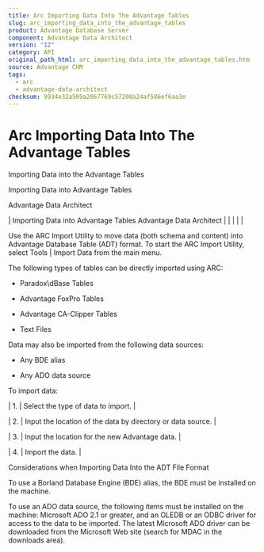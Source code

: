 ```yaml
---
title: Arc Importing Data Into The Advantage Tables
slug: arc_importing_data_into_the_advantage_tables
product: Advantage Database Server
component: Advantage Data Architect
version: "12"
category: API
original_path_html: arc_importing_data_into_the_advantage_tables.htm
source: Advantage CHM
tags:
  - arc
  - advantage-data-architect
checksum: 9934e32a509a2067769c57208a24af586ef6aa3e
---
```


# Arc Importing Data Into The Advantage Tables

Importing Data into the Advantage Tables

Importing Data into Advantage Tables

Advantage Data Architect

| Importing Data into Advantage Tables  Advantage Data Architect |  |  |  |  |

Use the ARC Import Utility to move data (both schema and content) into Advantage Database Table (ADT) format. To start the ARC Import Utility, select Tools | Import Data from the main menu.

The following types of tables can be directly imported using ARC:

- Paradox\dBase Tables

- Advantage FoxPro Tables

- Advantage CA-Clipper Tables

- Text Files

Data may also be imported from the following data sources:

- Any BDE alias

- Any ADO data source

To import data:

| 1. | Select the type of data to import. |

| 2. | Input the location of the data by directory or data source. |

| 3. | Input the location for the new Advantage data. |

| 4. | Import the data. |

Considerations when Importing Data Into the ADT File Format

To use a Borland Database Engine (BDE) alias, the BDE must be installed on the machine.

To use an ADO data source, the following items must be installed on the machine: Microsoft ADO 2.1 or greater, and an OLEDB or an ODBC driver for access to the data to be imported. The latest Microsoft ADO driver can be downloaded from the Microsoft Web site (search for MDAC in the downloads area).
